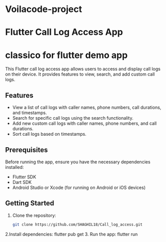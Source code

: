 # Voilacode-project


# Flutter Call Log Access App
# classico for flutter demo app

This Flutter call log access app allows users to access and display call logs on their device. It provides features to view, search, and add custom call logs.

## Features

- View a list of call logs with caller names, phone numbers, call durations, and timestamps.
- Search for specific call logs using the search functionality.
- Add new custom call logs with caller names, phone numbers, and call durations.
- Sort call logs based on timestamps.

## Prerequisites

Before running the app, ensure you have the necessary dependencies installed:

- Flutter SDK
- Dart SDK
- Android Studio or Xcode (for running on Android or iOS devices)

## Getting Started

1. Clone the repository:

   ```bash
   git clone https://github.com/SHAGHIL18/Call_log_access.git

2.Install dependencies:
  flutter pub get
3. Run the app:
   flutter run
